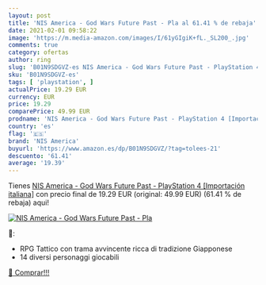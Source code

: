 ```yaml
---
layout: post
title: 'NIS America - God Wars Future Past - Pla al 61.41 % de rebaja'
date: 2021-02-01 09:58:22
image: 'https://m.media-amazon.com/images/I/61yGIgiK+fL._SL200_.jpg'
comments: true
category: ofertas
author: ring
slug: 'B01N9SDGVZ-es NIS America - God Wars Future Past - PlayStation 4...'
sku: 'B01N9SDGVZ-es'
tags: [ 'playstation', ]
actualPrice: 19.29 EUR
currency: EUR
price: 19.29
comparePrice: 49.99 EUR
prodname: 'NIS America - God Wars Future Past - PlayStation 4 [Importación italiana]'
country: 'es'
flag: '🇪🇸'
brand: 'NIS America'
buyurl: 'https://www.amazon.es/dp/B01N9SDGVZ/?tag=tolees-21'
descuento: '61.41'
average: '19.39'
---
```


Tienes [NIS America - God Wars Future Past - PlayStation 4 [Importación italiana]](https://www.amazon.es/dp/B01N9SDGVZ/?tag=tolees-21) con precio final de  19.29 EUR (original: 49.99 EUR) (61.41 %  de rebaja) aqui!

[![NIS America - God Wars Future Past - Pla](https://m.media-amazon.com/images/I/61yGIgiK+fL._SL200_.jpg)](https://www.amazon.es/dp/B01N9SDGVZ/?tag=tolees-21)

🔎:

- RPG Tattico con trama avvincente ricca di tradizione Giapponese
- 14 diversi personaggi giocabili

[🛒 Comprar!!!](https://www.amazon.es/dp/B01N9SDGVZ/?tag=tolees-21)
